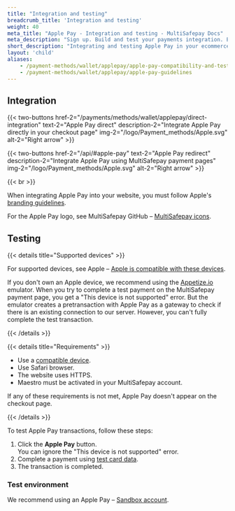 ```yaml
---
title: "Integration and testing"
breadcrumb_title: 'Integration and testing'
weight: 40
meta_title: "Apple Pay - Integration and testing - MultiSafepay Docs"
meta_description: "Sign up. Build and test your payments integration. Explore our products and services. Use our API reference, SDKs, and wrappers. Get support."
short_description: "Integrating and testing Apple Pay in your ecommerce platform"
layout: 'child'
aliases:
    - /payment-methods/wallet/applepay/apple-pay-compatibility-and-testing
    - /payment-methods/wallet/applepay/apple-pay-guidelines
---
```

## Integration

{{< two-buttons href-2="/payments/methods/wallet/applepay/direct-integration" text-2="Apple Pay direct" description-2="Integrate Apple Pay directly in your checkout page" img-2="/logo/Payment_methods/Apple.svg" alt-2="Right arrow" >}}

{{< two-buttons href-2="/api/#apple-pay" text-2="Apple Pay redirect" description-2="Integrate Apple Pay using MultiSafepay payment pages" img-2="/logo/Payment_methods/Apple.svg" alt-2="Right arrow" >}}

{{< br >}}

When integrating Apple Pay into your website, you must follow Apple's [branding guidelines](https://developer.apple.com/apple-pay/marketing).

For the Apple Pay logo, see MultiSafepay GitHub – [MultiSafepay icons](https://github.com/MultiSafepay/MultiSafepay-icons).

## Testing

{{< details title="Supported devices" >}}

For supported devices, see Apple – [Apple is compatible with these devices](https://support.apple.com/en-us/HT208531).

If you don't own an Apple device, we recommend using the [Appetize.io](https://appetize.io) emulator. When you try to complete a test payment on the MultiSafepay payment page, you get a "This device is not supported" error. But the emulator creates a pretransaction with Apple Pay as a gateway to check if there is an existing connection to our server. However, you can't fully complete the test transaction.

{{< /details >}}

{{< details title="Requirements" >}}

- Use a [compatible device](https://support.apple.com/en-us/HT208531).
- Use Safari browser.
- The website uses HTTPS.
- Maestro must be activated in your MultiSafepay account.

If any of these requirements is not met, Apple Pay doesn't appear on the checkout page.

{{< /details >}}

To test Apple Pay transactions, follow these steps:

1. Click the **Apple Pay** button.  
    You can ignore the "This device is not supported" error.
2. Complete a payment using [test card data](/getting-started/test-your-integration/test-payment-details/#credit-and-debit-cards).
3. The transaction is completed.

### Test environment

We recommend using an Apple Pay – [Sandbox account](https://developer.apple.com/apple-pay/sandbox-testing).

